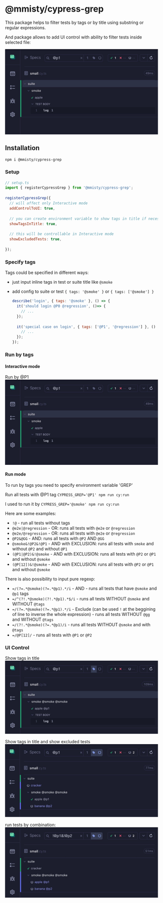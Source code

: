 # @mmisty/cypress-grep
This package helps to filter tests by tags or by title using substring or regular expressions.

And package allows to add UI control with ability to filter tests inside selected file:

![tags_search_0.jpg](https://github.com/mmisty/cypress-grep/blob/main/docs-template/tags_search_0.jpg)

## Installation

```
npm i @mmisty/cypress-grep
```

### Setup

```javascript
// setup.ts
import { registerCypressGrep } from '@mmisty/cypress-grep';

registerCypressGrep({
  // will affect only Interactive mode
  addControlToUI: true,
  
  // you can create environment variable to show tags in title if necessary
  showTagsInTitle: true,
  
  // this will be controllable in Interactive mode 
  showExcludedTests: true, 
  
});
```

### Specify tags
Tags could be specified in different ways:
 - just input inline tags in test or suite title like `@smoke`
 - add config to suite or test `{ tags: '@smoke' }` or `{ tags: ['@smoke'] }`
 
    ```javascript
    describe('login', { tags: '@smoke' }, () => {
      it('should login @P0 @regression', ()=> {
        // ...
      });
   
      it('special case on login', { tags: ['@P1', '@regression'] }, () => {
        // ...
      });
    });
    
    ```

### Run by tags

#### Interactive mode
Run by @P1
![tags_search_0.jpg](https://github.com/mmisty/cypress-grep/blob/main/docs-template/tags_search_0.jpg)

#### Run mode
To run by tags you need to specify environment variable 'GREP'

Run all tests with @P1 tag
`CYPRESS_GREP='@P1' npm run cy:run`

I used to run it by `CYPRESS_GREP='@smoke' npm run cy:run`

Here are some examples: 
- `!@` - run all tests without tags
- `@e2e|@regression` - OR: runs all tests with `@e2e` or `@regression`
- `@e2e/@regression` - OR: runs all tests with `@e2e` or `@regression`
- `@P2&@GG` - AND: runs all tests with `@P2` AND `@GG`
- `@smoke&!@P2&!@P1` - AND with EXCLUSION: runs all tests with `smoke` and without `@P2` and without `@P1`
- `(@P1|@P2)&!@smoke` - AND with EXCLUSION: runs all tests with `@P2` or `@P1` and without `@smoke`
- `(@P[12])&!@smoke` - AND with EXCLUSION: runs all tests with `@P2` or `@P1` and without `@smoke`

There is also possibility to input pure regexp:
- `=/(?=.*@smoke)(?=.*@p1).*/i` - AND - runs all tests that have `@smoke` and `@p1` tags
- `=/^(?!.*@smoke)(?!.*@p1).*$/i` - runs all tests WITHOUT `@smoke` and WITHOUT `@tags`
- `=/(?=.*@smoke)(?=.*@p1).*/i` - Exclude (can be used `!` at the beggining of line to inverse the whole expression) - runs all tests WITHOUT `@gg` and WITHOUT `@tags`
- `=/(?!.*@smoke)(?=.*@p1)/i` - runs all tests WITHOUT `@smoke` and with `@tags`
- `=/@P[12]/` - runs all tests with `@P1` or `@P2`


### UI Control

Show tags in title
![tags_search_2.jpg](https://github.com/mmisty/cypress-grep/blob/main/docs-template/tags_search_2.jpg)

Show tags in title and show excluded tests
![tags_search_4.jpg](https://github.com/mmisty/cypress-grep/blob/main/docs-template/tags_search_4.jpg)

run tests by combination:
![tags_search_5.jpg](https://github.com/mmisty/cypress-grep/blob/main/docs-template/tags_search_5.jpg)
